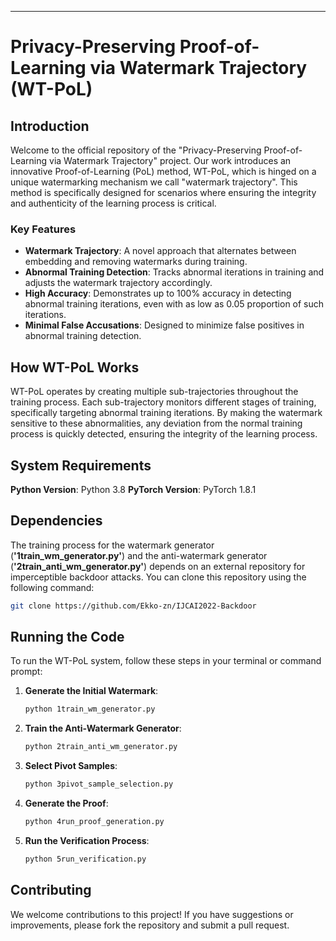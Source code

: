 ---

[](https://github.com/ProofofLearning/images/watermark-trajectory.png)
# Privacy-Preserving Proof-of-Learning via Watermark Trajectory (WT-PoL)

## Introduction

Welcome to the official repository of the "Privacy-Preserving Proof-of-Learning via Watermark Trajectory" project. Our work introduces an innovative Proof-of-Learning (PoL) method, WT-PoL, which is hinged on a unique watermarking mechanism we call "watermark trajectory". This method is specifically designed for scenarios where ensuring the integrity and authenticity of the learning process is critical.

### Key Features

- **Watermark Trajectory**: A novel approach that alternates between embedding and removing watermarks during training.
- **Abnormal Training Detection**: Tracks abnormal iterations in training and adjusts the watermark trajectory accordingly.
- **High Accuracy**: Demonstrates up to 100% accuracy in detecting abnormal training iterations, even with as low as 0.05 proportion of such iterations.
- **Minimal False Accusations**: Designed to minimize false positives in abnormal training detection.

## How WT-PoL Works

WT-PoL operates by creating multiple sub-trajectories throughout the training process. Each sub-trajectory monitors different stages of training, specifically targeting abnormal training iterations. By making the watermark sensitive to these abnormalities, any deviation from the normal training process is quickly detected, ensuring the integrity of the learning process.

## System Requirements

**Python Version**: Python 3.8
**PyTorch Version**: PyTorch 1.8.1

## Dependencies

The training process for the watermark generator (**'1train_wm_generator.py'**) and the anti-watermark generator (**'2train_anti_wm_generator.py'**) depends on an external repository for imperceptible backdoor attacks. You can clone this repository using the following command:

```bash
git clone https://github.com/Ekko-zn/IJCAI2022-Backdoor
```

## Running the Code

To run the WT-PoL system, follow these steps in your terminal or command prompt:

1. **Generate the Initial Watermark**: 
   ```bash
   python 1train_wm_generator.py
   ```

2. **Train the Anti-Watermark Generator**: 
   ```bash
   python 2train_anti_wm_generator.py
   ```

3. **Select Pivot Samples**: 
   ```bash
   python 3pivot_sample_selection.py
   ```

4. **Generate the Proof**: 
   ```bash
   python 4run_proof_generation.py
   ```

5. **Run the Verification Process**: 
   ```bash
   python 5run_verification.py
   ```

## Contributing

We welcome contributions to this project! If you have suggestions or improvements, please fork the repository and submit a pull request.

